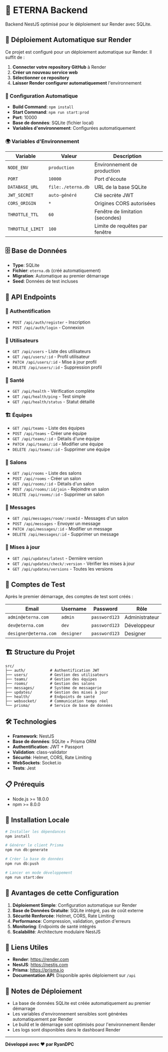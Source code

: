 # 🌸 ETERNA Backend

Backend NestJS optimisé pour le déploiement sur Render avec SQLite.

## 🚀 Déploiement Automatique sur Render

Ce projet est configuré pour un déploiement automatique sur Render. Il suffit de :

1. **Connecter votre repository GitHub** à Render
2. **Créer un nouveau service web** 
3. **Sélectionner ce repository**
4. **Laisser Render configurer automatiquement** l'environnement

### 🔧 Configuration Automatique

- **Build Command**: `npm install`
- **Start Command**: `npm run start:prod`
- **Port**: 10000
- **Base de données**: SQLite (fichier local)
- **Variables d'environnement**: Configurées automatiquement

### 🌍 Variables d'Environnement

| Variable | Valeur | Description |
|----------|---------|-------------|
| `NODE_ENV` | `production` | Environnement de production |
| `PORT` | `10000` | Port d'écoute |
| `DATABASE_URL` | `file:./eterna.db` | URL de la base SQLite |
| `JWT_SECRET` | `auto-généré` | Clé secrète JWT |
| `CORS_ORIGIN` | `*` | Origines CORS autorisées |
| `THROTTLE_TTL` | `60` | Fenêtre de limitation (secondes) |
| `THROTTLE_LIMIT` | `100` | Limite de requêtes par fenêtre |

## 🗄️ Base de Données

- **Type**: SQLite
- **Fichier**: `eterna.db` (créé automatiquement)
- **Migration**: Automatique au premier démarrage
- **Seed**: Données de test incluses

## 📡 API Endpoints

### 🔐 Authentification
- `POST /api/auth/register` - Inscription
- `POST /api/auth/login` - Connexion

### 👥 Utilisateurs
- `GET /api/users` - Liste des utilisateurs
- `GET /api/users/:id` - Profil utilisateur
- `PATCH /api/users/:id` - Mise à jour profil
- `DELETE /api/users/:id` - Suppression profil

### 🏥 Santé
- `GET /api/health` - Vérification complète
- `GET /api/health/ping` - Test simple
- `GET /api/health/status` - Statut détaillé

### 🏗️ Équipes
- `GET /api/teams` - Liste des équipes
- `POST /api/teams` - Créer une équipe
- `GET /api/teams/:id` - Détails d'une équipe
- `PATCH /api/teams/:id` - Modifier une équipe
- `DELETE /api/teams/:id` - Supprimer une équipe

### 💬 Salons
- `GET /api/rooms` - Liste des salons
- `POST /api/rooms` - Créer un salon
- `GET /api/rooms/:id` - Détails d'un salon
- `POST /api/rooms/:id/join` - Rejoindre un salon
- `DELETE /api/rooms/:id` - Supprimer un salon

### 💭 Messages
- `GET /api/messages/room/:roomId` - Messages d'un salon
- `POST /api/messages` - Envoyer un message
- `PATCH /api/messages/:id` - Modifier un message
- `DELETE /api/messages/:id` - Supprimer un message

### 🔄 Mises à jour
- `GET /api/updates/latest` - Dernière version
- `GET /api/updates/check/:version` - Vérifier les mises à jour
- `GET /api/updates/versions` - Toutes les versions

## 🧪 Comptes de Test

Après le premier démarrage, des comptes de test sont créés :

| Email | Username | Password | Rôle |
|-------|----------|----------|------|
| `admin@eterna.com` | `admin` | `password123` | Administrateur |
| `dev@eterna.com` | `dev` | `password123` | Développeur |
| `designer@eterna.com` | `designer` | `password123` | Designer |

## 🏗️ Structure du Projet

```
src/
├── auth/           # Authentification JWT
├── users/          # Gestion des utilisateurs
├── teams/          # Gestion des équipes
├── rooms/          # Gestion des salons
├── messages/       # Système de messagerie
├── updates/        # Gestion des mises à jour
├── health/         # Endpoints de santé
├── websocket/      # Communication temps réel
└── prisma/         # Service de base de données
```

## 🛠️ Technologies

- **Framework**: NestJS
- **Base de données**: SQLite + Prisma ORM
- **Authentification**: JWT + Passport
- **Validation**: class-validator
- **Sécurité**: Helmet, CORS, Rate Limiting
- **WebSockets**: Socket.io
- **Tests**: Jest

## 📋 Prérequis

- Node.js >= 18.0.0
- npm >= 8.0.0

## 🚀 Installation Locale

```bash
# Installer les dépendances
npm install

# Générer le client Prisma
npm run db:generate

# Créer la base de données
npm run db:push

# Lancer en mode développement
npm run start:dev
```

## 🌟 Avantages de cette Configuration

1. **Déploiement Simple**: Configuration automatique sur Render
2. **Base de Données Gratuite**: SQLite intégré, pas de coût externe
3. **Sécurité Renforcée**: Helmet, CORS, Rate Limiting
4. **Performance**: Compression, validation, gestion d'erreurs
5. **Monitoring**: Endpoints de santé intégrés
6. **Scalabilité**: Architecture modulaire NestJS

## 🔗 Liens Utiles

- **Render**: https://render.com
- **NestJS**: https://nestjs.com
- **Prisma**: https://prisma.io
- **Documentation API**: Disponible après déploiement sur `/api`

## 📝 Notes de Déploiement

- La base de données SQLite est créée automatiquement au premier démarrage
- Les variables d'environnement sensibles sont générées automatiquement par Render
- Le build et le démarrage sont optimisés pour l'environnement Render
- Les logs sont disponibles dans le dashboard Render

---

**Développé avec ❤️ par RyanDPC**
